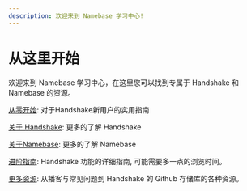 ```yaml
---
description: 欢迎来到 Namebase 学习中心!
---
```


# 从这里开始

欢迎来到 Namebase 学习中心，在这里您可以找到专属于 Handshake 和 Namebase 的资源。

[从零开始](starting-from-zero/buy-hns.md#buy-hns-with-btc): 对于Handshake新用户的实用指南

[关于 Handshake](about-handshake/about-handshake/): 更多的了解 Handshake

[关于Namebase](about-namebase/vision-and-mission.md): 更多的了解 Namebase

[进阶指南](advanced-guides/using-tlds.md): Handshake 功能的详细指南, 可能需要多一点的浏览时间。

[更多资源](more-resources/external-resources.md): 从播客与常见问题到 Handshake 的 Github 存储库的各种资源。
